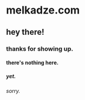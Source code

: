 # melkadze.com
## hey there!
### thanks for showing up.
#### there's nothing here.
##### yet.
###### sorry.
